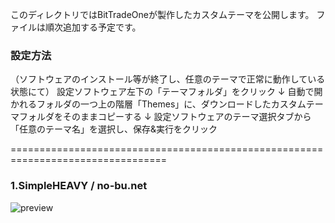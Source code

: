 このディレクトリではBitTradeOneが製作したカスタムテーマを公開します。
ファイルは順次追加する予定です。

### 設定方法
（ソフトウェアのインストール等が終了し、任意のテーマで正常に動作している状態にて）
設定ソフトウェア左下の「テーマフォルダ」をクリック
↓
自動で開かれるフォルダの一つ上の階層「Themes」に、ダウンロードしたカスタムテーマフォルダをそのままコピーする
↓
設定ソフトウェアのテーマ選択タブから「任意のテーマ名」を選択し、保存&実行をクリック

=================================================================================

### 1.SimpleHEAVY / no-bu.net
![preview](https://github.com/user-attachments/assets/5c59e644-438f-4d5c-be2c-992011ae754e)
